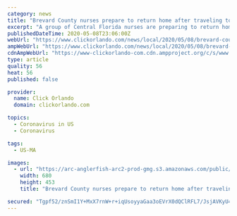 ```yaml
---
category: news
title: "Brevard County nurses prepare to return home after traveling to Massachusetts to help with coronavirus surge"
excerpt: "A group of Central Florida nurses are preparing to return home, after spending more than month working in hardest hit hotspots for the coronavirus."
publishedDateTime: 2020-05-08T23:06:00Z
webUrl: "https://www.clickorlando.com/news/local/2020/05/08/brevard-county-nurses-prepare-to-return-home-after-traveling-to-massachusetts-to-help-with-coronavirus-surge/"
ampWebUrl: "https://www.clickorlando.com/news/local/2020/05/08/brevard-county-nurses-prepare-to-return-home-after-traveling-to-massachusetts-to-help-with-coronavirus-surge/?outputType=amp"
cdnAmpWebUrl: "https://www-clickorlando-com.cdn.ampproject.org/c/s/www.clickorlando.com/news/local/2020/05/08/brevard-county-nurses-prepare-to-return-home-after-traveling-to-massachusetts-to-help-with-coronavirus-surge/?outputType=amp"
type: article
quality: 56
heat: 56
published: false

provider:
  name: Click Orlando
  domain: clickorlando.com

topics:
  - Coronavirus in US
  - Coronavirus

tags:
  - US-MA

images:
  - url: "https://arc-anglerfish-arc2-prod-gmg.s3.amazonaws.com/public/XXPXS5JK7RAWPKWLPYRHZRLIZE.jpg"
    width: 680
    height: 453
    title: "Brevard County nurses prepare to return home after traveling to Massachusetts to help with coronavirus surge"

secured: "Tgpf52/znSmI1Y+MxX7rnW+r+iqUsoyyaGaa3oEVrX0dQClRFL7/JsjAVKyU4Audwmt7ji2It5nPuiRrYzhY2Px3uDgO8JCPV4K7+P+Jclp8ZcLZUCjFJyvSLUg6S0VGM1245gyv/9UEOSp4nhNTJ0YD8F8yuoj+XkZPurTuafh0HB6THAo7QvNaBGSmX6P0MGt9GICXOQ/tgQC6Ae50TNtET69KnBNeBbO8xCNoP2hKpeuDFtKsJKPXzvq2LbivL/oP+w/uUJPXMEP9to4Zfm4LlMuXwu0fVwGMXD4++H/EjLLe6Em6StUH03u4ZyYy;wSiWE+Hm7bQ1cQmifo2kQw=="
---
```


